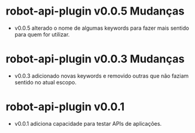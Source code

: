 # robot-api-plugin v0.0.5 Mudanças

- v0.0.5 alterado o nome de algumas keywords para fazer mais sentido para quem for utilizar.

# robot-api-plugin v0.0.3 Mudanças

- v0.0.3 adicionado novas keywords e removido outras que não faziam sentido no atual escopo.

# robot-api-plugin v0.0.1

- v0.0.1 adiciona capacidade para testar APIs de aplicações.
